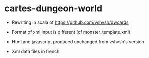 # cartes-dungeon-world

* Rewriting in scala of https://github.com/vshvsh/dwcards 

* Format of xml input is different (cf monster_template.xml)

* Html and javascript produced unchanged from vshvsh's version

* Xml data files in french
